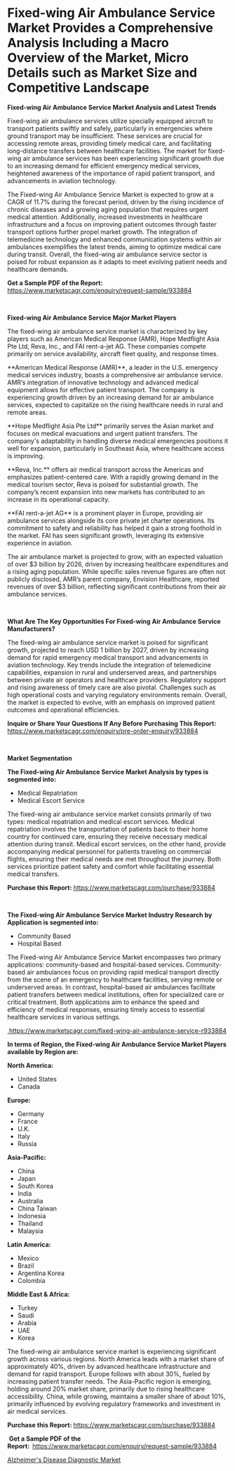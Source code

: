 <p><h1>Fixed-wing Air Ambulance Service Market Provides a Comprehensive Analysis Including a Macro Overview of the Market, Micro Details such as Market Size and Competitive Landscape</h1></p><p><strong>Fixed-wing Air Ambulance Service Market Analysis and Latest Trends</strong></p>
<p><p>Fixed-wing air ambulance services utilize specially equipped aircraft to transport patients swiftly and safely, particularly in emergencies where ground transport may be insufficient. These services are crucial for accessing remote areas, providing timely medical care, and facilitating long-distance transfers between healthcare facilities. The market for fixed-wing air ambulance services has been experiencing significant growth due to an increasing demand for efficient emergency medical services, heightened awareness of the importance of rapid patient transport, and advancements in aviation technology.</p><p>The Fixed-wing Air Ambulance Service Market is expected to grow at a CAGR of 11.7% during the forecast period, driven by the rising incidence of chronic diseases and a growing aging population that requires urgent medical attention. Additionally, increased investments in healthcare infrastructure and a focus on improving patient outcomes through faster transport options further propel market growth. The integration of telemedicine technology and enhanced communication systems within air ambulances exemplifies the latest trends, aiming to optimize medical care during transit. Overall, the fixed-wing air ambulance service sector is poised for robust expansion as it adapts to meet evolving patient needs and healthcare demands.</p></p>
<p><strong>Get a Sample PDF of the Report:&nbsp;</strong> <a href="https://www.marketscagr.com/enquiry/request-sample/933884?utm_campaign=2660&utm_medium=2&utm_source=Github&utm_content=ia&utm_term=05032025&utm_id=fixed-wing-air-ambulance-service">https://www.marketscagr.com/enquiry/request-sample/933884</a></p>
<p>&nbsp;</p>
<p><strong>Fixed-wing Air Ambulance Service Major Market Players</strong></p>
<p><p>The fixed-wing air ambulance service market is characterized by key players such as American Medical Response (AMR), Hope Medflight Asia Pte Ltd, Reva, Inc., and FAI rent-a-jet AG. These companies compete primarily on service availability, aircraft fleet quality, and response times.</p><p>**American Medical Response (AMR)**, a leader in the U.S. emergency medical services industry, boasts a comprehensive air ambulance service. AMR’s integration of innovative technology and advanced medical equipment allows for effective patient transport. The company is experiencing growth driven by an increasing demand for air ambulance services, expected to capitalize on the rising healthcare needs in rural and remote areas.</p><p>**Hope Medflight Asia Pte Ltd** primarily serves the Asian market and focuses on medical evacuations and urgent patient transfers. The company's adaptability in handling diverse medical emergencies positions it well for expansion, particularly in Southeast Asia, where healthcare access is improving.</p><p>**Reva, Inc.** offers air medical transport across the Americas and emphasizes patient-centered care. With a rapidly growing demand in the medical tourism sector, Reva is poised for substantial growth. The company’s recent expansion into new markets has contributed to an increase in its operational capacity.</p><p>**FAI rent-a-jet AG** is a prominent player in Europe, providing air ambulance services alongside its core private jet charter operations. Its commitment to safety and reliability has helped it gain a strong foothold in the market. FAI has seen significant growth, leveraging its extensive experience in aviation.</p><p>The air ambulance market is projected to grow, with an expected valuation of over $3 billion by 2026, driven by increasing healthcare expenditures and a rising aging population. While specific sales revenue figures are often not publicly disclosed, AMR’s parent company, Envision Healthcare, reported revenues of over $3 billion, reflecting significant contributions from their air ambulance services.</p></p>
<p>&nbsp;</p>
<p><strong>What Are The Key Opportunities For Fixed-wing Air Ambulance Service Manufacturers?</strong></p>
<p><p>The fixed-wing air ambulance service market is poised for significant growth, projected to reach USD 1 billion by 2027, driven by increasing demand for rapid emergency medical transport and advancements in aviation technology. Key trends include the integration of telemedicine capabilities, expansion in rural and underserved areas, and partnerships between private air operators and healthcare providers. Regulatory support and rising awareness of timely care are also pivotal. Challenges such as high operational costs and varying regulatory environments remain. Overall, the market is expected to evolve, with an emphasis on improved patient outcomes and operational efficiencies.</p></p>
<p><strong>Inquire or Share Your Questions If Any Before Purchasing This Report:</strong> <a href="https://www.marketscagr.com/enquiry/pre-order-enquiry/933884?utm_campaign=2660&utm_medium=2&utm_source=Github&utm_content=ia&utm_term=05032025&utm_id=fixed-wing-air-ambulance-service">https://www.marketscagr.com/enquiry/pre-order-enquiry/933884</a></p>
<p>&nbsp;</p>
<p><strong>Market Segmentation</strong></p>
<p><strong>The Fixed-wing Air Ambulance Service Market Analysis by types is segmented into:</strong></p>
<p><ul><li>Medical Repatriation</li><li>Medical Escort Service</li></ul></p>
<p><p>The fixed-wing air ambulance service market consists primarily of two types: medical repatriation and medical escort services. Medical repatriation involves the transportation of patients back to their home country for continued care, ensuring they receive necessary medical attention during transit. Medical escort services, on the other hand, provide accompanying medical personnel for patients traveling on commercial flights, ensuring their medical needs are met throughout the journey. Both services prioritize patient safety and comfort while facilitating essential medical transfers.</p></p>
<p><strong>Purchase this Report:&nbsp;</strong><a href="https://www.marketscagr.com/purchase/933884?utm_campaign=2660&utm_medium=2&utm_source=Github&utm_content=ia&utm_term=05032025&utm_id=fixed-wing-air-ambulance-service">https://www.marketscagr.com/purchase/933884</a></p>
<p>&nbsp;</p>
<p><strong>The Fixed-wing Air Ambulance Service Market Industry Research by Application is segmented into:</strong></p>
<p><ul><li>Community Based</li><li>Hospital Based</li></ul></p>
<p><p>The Fixed-wing Air Ambulance Service Market encompasses two primary applications: community-based and hospital-based services. Community-based air ambulances focus on providing rapid medical transport directly from the scene of an emergency to healthcare facilities, serving remote or underserved areas. In contrast, hospital-based air ambulances facilitate patient transfers between medical institutions, often for specialized care or critical treatment. Both applications aim to enhance the speed and efficiency of medical responses, ensuring timely access to essential healthcare services in various settings.</p></p>
<p><a href="https://www.marketscagr.com/fixed-wing-air-ambulance-service-r933884?utm_campaign=2660&utm_medium=2&utm_source=Github&utm_content=ia&utm_term=05032025&utm_id=fixed-wing-air-ambulance-service">&nbsp;https://www.marketscagr.com/fixed-wing-air-ambulance-service-r933884</a></p>
<p><strong>In terms of Region, the Fixed-wing Air Ambulance Service Market Players available by Region are:</strong></p>
<p>
    <p> <strong> North America: </strong>
        <ul>
            <li>United States</li>
            <li>Canada</li>
        </ul>
        </p> 
    <p> <strong> Europe: </strong>
        <ul>
            <li>Germany</li>
            <li>France</li>
            <li>U.K.</li>
            <li>Italy</li>
            <li>Russia</li>
        </ul>
        </p> 
    <p> <strong> Asia-Pacific: </strong>
        <ul>
            <li>China</li>
            <li>Japan</li>
            <li>South Korea</li>
            <li>India</li>
            <li>Australia</li>
            <li>China Taiwan</li>
            <li>Indonesia</li>
            <li>Thailand</li>
            <li>Malaysia</li>
        </ul>
        </p> 
    <p> <strong> Latin America: </strong>
        <ul>
            <li>Mexico</li>
            <li>Brazil</li>
            <li>Argentina Korea</li>
            <li>Colombia</li>
        </ul>
        </p> 
    <p> <strong> Middle East & Africa: </strong>
        <ul>
            <li>Turkey</li>
            <li>Saudi</li>
            <li>Arabia</li>
            <li>UAE</li>
            <li>Korea</li>
        </ul>
    </p>
    </p>
<p><p>The fixed-wing air ambulance service market is experiencing significant growth across various regions. North America leads with a market share of approximately 40%, driven by advanced healthcare infrastructure and demand for rapid transport. Europe follows with about 30%, fueled by increasing patient transfer needs. The Asia-Pacific region is emerging, holding around 20% market share, primarily due to rising healthcare accessibility. China, while growing, maintains a smaller share of about 10%, primarily influenced by evolving regulatory frameworks and investment in air medical services.</p></p>
<p><strong>Purchase this Report: </strong><a href="https://www.marketscagr.com/purchase/933884?utm_campaign=2660&utm_medium=2&utm_source=Github&utm_content=ia&utm_term=05032025&utm_id=fixed-wing-air-ambulance-service">https://www.marketscagr.com/purchase/933884</a></p>
<p>&nbsp;<strong>Get a Sample PDF of the Report:&nbsp;&nbsp;</strong><a href="https://www.marketscagr.com/enquiry/request-sample/933884?utm_campaign=2660&utm_medium=2&utm_source=Github&utm_content=ia&utm_term=05032025&utm_id=fixed-wing-air-ambulance-service">https://www.marketscagr.com/enquiry/request-sample/933884</a></p>
<p><strong></strong></p>
<p><p><a href="https://github.com/schwminh2001101/Market-Research-Report-List-1/blob/main/alzheimers-disease-diagnostic-market.md?utm_campaign=2660&utm_medium=2&utm_source=Github&utm_content=ia&utm_term=05032025&utm_id=fixed-wing-air-ambulance-service">Alzheimer's Disease Diagnostic Market</a></p></p>